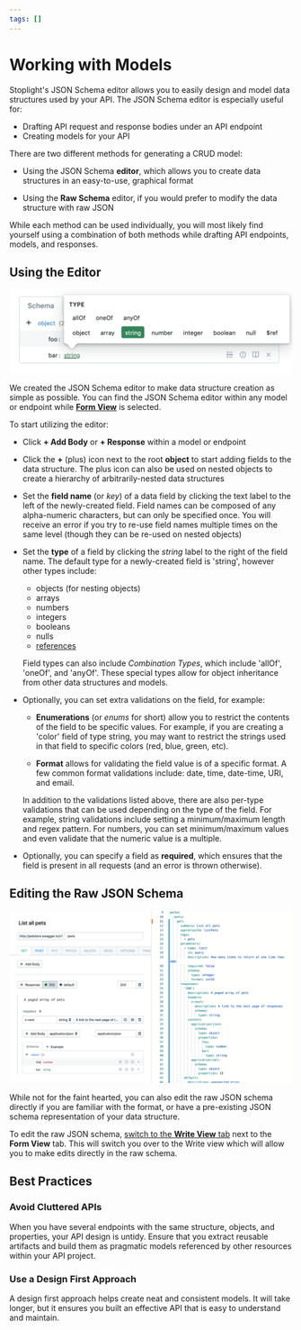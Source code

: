```yaml
---
tags: []
---
```


# Working with Models

Stoplight's JSON Schema editor allows you to easily design and model data structures
used by your API. The JSON Schema editor is especially useful for:

* Drafting API request and response bodies under an API endpoint
* Creating models for your API

There are two different methods for generating a CRUD model:

* Using the JSON Schema **editor**, which allows you to create data structures
  in an easy-to-use, graphical format

* Using the **Raw Schema** editor, if you would prefer to modify the data
  structure with raw JSON

While each method can be used individually, you will most likely find yourself
using a combination of both methods while drafting API endpoints, models, and
responses.

## Using the Editor

![JSON Schema Editor](../../assets/images/crud-builder.png)

We created the JSON Schema editor to make data structure creation as simple as
possible. You can find the JSON Schema editor within any model or endpoint while [**Form View**](../ui-overview.md) is selected.

To start utilizing the editor:

* Click **+ Add Body** or **+ Response** within a model or endpoint 

* Click the **+** (plus) icon next to the root **object** to start adding fields
  to the data structure. The plus icon can also be used on nested objects to
  create a hierarchy of arbitrarily-nested data structures

* Set the **field name** (or _key_) of a data field by clicking the text label
  to the left of the newly-created field. Field names can be composed of any
  alpha-numeric characters, but can only be specified once. You will receive an
  error if you try to re-use field names multiple times on the same level
  (though they can be re-used on nested objects)

* Set the **type** of a field by clicking the _string_ label to the right of
  the field name. The default type for a newly-created field is 'string',
  however other types include:

  * objects (for nesting objects)
  * arrays
  * numbers
  * integers
  * booleans
  * nulls
  * [references](using-references.md)

  Field types can also include _Combination Types_, which include 'allOf',
  'oneOf', and 'anyOf'. These special types allow for object inheritance from
  other data structures and models.

* Optionally, you can set extra validations on the field, for example:

  * **Enumerations** (or _enums_ for short) allow you to restrict the contents
    of the field to be specific values. For example, if you are creating a
    'color' field of type string, you may want to restrict the strings used in
    that field to specific colors (red, blue, green, etc).

  * **Format** allows for validating the field value is of a specific format. A
    few common format validations include: date, time, date-time, URI, and
    email.

  In addition to the validations listed above, there are also per-type
  validations that can be used depending on the type of the field. For example,
  string validations include setting a minimum/maximum length and regex pattern.
  For numbers, you can set minimum/maximum values and even validate that the
  numeric value is a multiple.

* Optionally, you can specify a field as **required**, which ensures that the
  field is present in all requests (and an error is thrown otherwise).


## Editing the Raw JSON Schema

![Write View](../../assets/images/write-view.png)

While not for the faint hearted, you can also edit the raw JSON schema directly
if you are familiar with the format, or have a pre-existing JSON schema
representation of your data structure.

To edit the raw JSON schema, [switch to the **Write View** tab](../ui-overview.md) next to the **Form View**
tab. This will switch you over to the Write view which will allow you to make edits directly in the raw schema.

## Best Practices 

### Avoid Cluttered APIs
When you have several endpoints with the same structure, objects, and properties, your API design is untidy. Ensure that you extract reusable artifacts and build them as pragmatic models referenced by other resources within your API project. 

### Use a Design First Approach
A design first approach helps create neat and consistent models. It will take longer, but it ensures you built an effective API that is easy to understand and maintain. 

